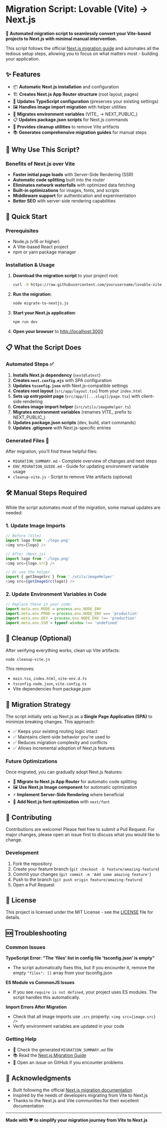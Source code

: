 # Migration Script: Lovable (Vite) → Next.js

🚀 **Automated migration script to seamlessly convert your Vite-based projects to Next.js with minimal manual intervention.**

This script follows the official [Next.js migration guide](https://nextjs.org/docs/app/guides/migrating/from-vite) and automates all the tedious setup steps, allowing you to focus on what matters most - building your application.

## ✨ Features

- 📦 **Automatic Next.js installation** and configuration
- 🏗️ **Creates Next.js App Router structure** (root layout, pages)
- 📝 **Updates TypeScript configuration** (preserves your existing settings)
- 🖼️ **Handles image import migration** with helper utilities
- 🔐 **Migrates environment variables** (VITE_ → NEXT_PUBLIC_)
- 📋 **Updates package.json scripts** for Next.js commands
- 🧹 **Provides cleanup utilities** to remove Vite artifacts
- 📚 **Generates comprehensive migration guides** for manual steps

## 🎯 Why Use This Script?

### Benefits of Next.js over Vite
- **Faster initial page loads** with Server-Side Rendering (SSR)
- **Automatic code splitting** built into the router
- **Eliminates network waterfalls** with optimized data fetching
- **Built-in optimizations** for images, fonts, and scripts
- **Middleware support** for authentication and experimentation
- **Better SEO** with server-side rendering capabilities

## 🚀 Quick Start

### Prerequisites
- Node.js (v16 or higher)
- A Vite-based React project
- npm or yarn package manager

### Installation & Usage

1. **Download the migration script** to your project root:
   ```bash
   curl -O https://raw.githubusercontent.com/yourusername/lovable-vite-nextjs-migration/main/migrate-to-nextjs.js
   ```

2. **Run the migration**:
   ```bash
   node migrate-to-nextjs.js
   ```

3. **Start your Next.js application**:
   ```bash
   npm run dev
   ```

4. **Open your browser** to [http://localhost:3000](http://localhost:3000)

## 📋 What the Script Does

### Automated Steps ✅

1. **Installs Next.js dependency** (`next@latest`)
2. **Creates `next.config.mjs`** with SPA configuration
3. **Updates `tsconfig.json`** with Next.js-compatible settings
4. **Creates root layout** (`src/app/layout.tsx`) from your `index.html`
5. **Sets up entrypoint page** (`src/app/[[...slug]]/page.tsx`) with client-side rendering
6. **Creates image import helper** (`src/utils/imageHelper.ts`)
7. **Migrates environment variables** (renames VITE_ prefix to NEXT_PUBLIC_)
8. **Updates package.json scripts** (dev, build, start commands)
9. **Updates .gitignore** with Next.js-specific entries

### Generated Files 📄

After migration, you'll find these helpful files:
- `MIGRATION_SUMMARY.md` - Complete overview of changes and next steps
- `ENV_MIGRATION_GUIDE.md` - Guide for updating environment variable usage
- `cleanup-vite.js` - Script to remove Vite artifacts (optional)

## 🛠️ Manual Steps Required

While the script automates most of the migration, some manual updates are needed:

### 1. Update Image Imports
```javascript
// Before (Vite)
import logo from './logo.png'
<img src={logo} />

// After (Next.js)
import logo from './logo.png'
<img src={logo.src} />

// Or use the helper
import { getImageSrc } from './utils/imageHelper'
<img src={getImageSrc(logo)} />
```

### 2. Update Environment Variables in Code
```javascript
// Replace these in your code:
import.meta.env.MODE → process.env.NODE_ENV
import.meta.env.PROD → process.env.NODE_ENV === 'production'
import.meta.env.DEV → process.env.NODE_ENV !== 'production'
import.meta.env.SSR → typeof window !== 'undefined'
```

## 🧹 Cleanup (Optional)

After verifying everything works, clean up Vite artifacts:
```bash
node cleanup-vite.js
```

This removes:
- `main.tsx`, `index.html`, `vite-env.d.ts`
- `tsconfig.node.json`, `vite.config.ts`
- Vite dependencies from package.json

## 🔄 Migration Strategy

The script initially sets up Next.js as a **Single Page Application (SPA)** to minimize breaking changes. This approach:

- ✅ Keeps your existing routing logic intact
- ✅ Maintains client-side behavior you're used to
- ✅ Reduces migration complexity and conflicts
- ✅ Allows incremental adoption of Next.js features

### Future Optimizations

Once migrated, you can gradually adopt Next.js features:
- 🔄 **Migrate to Next.js App Router** for automatic code splitting
- 🖼️ **Use Next.js Image component** for automatic optimization
- ⚡ **Implement Server-Side Rendering** where beneficial
- 🎨 **Add Next.js font optimization** with `next/font`

## 🤝 Contributing

Contributions are welcome! Please feel free to submit a Pull Request. For major changes, please open an issue first to discuss what you would like to change.

### Development
1. Fork the repository
2. Create your feature branch (`git checkout -b feature/amazing-feature`)
3. Commit your changes (`git commit -m 'Add some amazing feature'`)
4. Push to the branch (`git push origin feature/amazing-feature`)
5. Open a Pull Request

## 📝 License

This project is licensed under the MIT License - see the [LICENSE](LICENSE) file for details.

## 🆘 Troubleshooting

### Common Issues

**TypeScript Error: "The 'files' list in config file 'tsconfig.json' is empty"**
- The script automatically fixes this, but if you encounter it, remove the empty `"files": []` array from your tsconfig.json

**ES Module vs CommonJS Issues**
- If you see `require is not defined`, your project uses ES modules. The script handles this automatically.

**Import Errors After Migration**
- Check that all image imports use `.src` property: `<img src={image.src} />`
- Verify environment variables are updated in your code

### Getting Help

- 📖 Check the generated `MIGRATION_SUMMARY.md` file
- 📚 Read the [Next.js Migration Guide](https://nextjs.org/docs/app/guides/migrating/from-vite)
- 🐛 Open an issue on GitHub if you encounter problems

## 🙏 Acknowledgments

- Built following the official [Next.js migration documentation](https://nextjs.org/docs/app/guides/migrating/from-vite)
- Inspired by the needs of developers migrating from Vite to Next.js
- Thanks to the Next.js and Vite communities for their excellent documentation

---

**Made with ❤️ to simplify your migration journey from Vite to Next.js**
